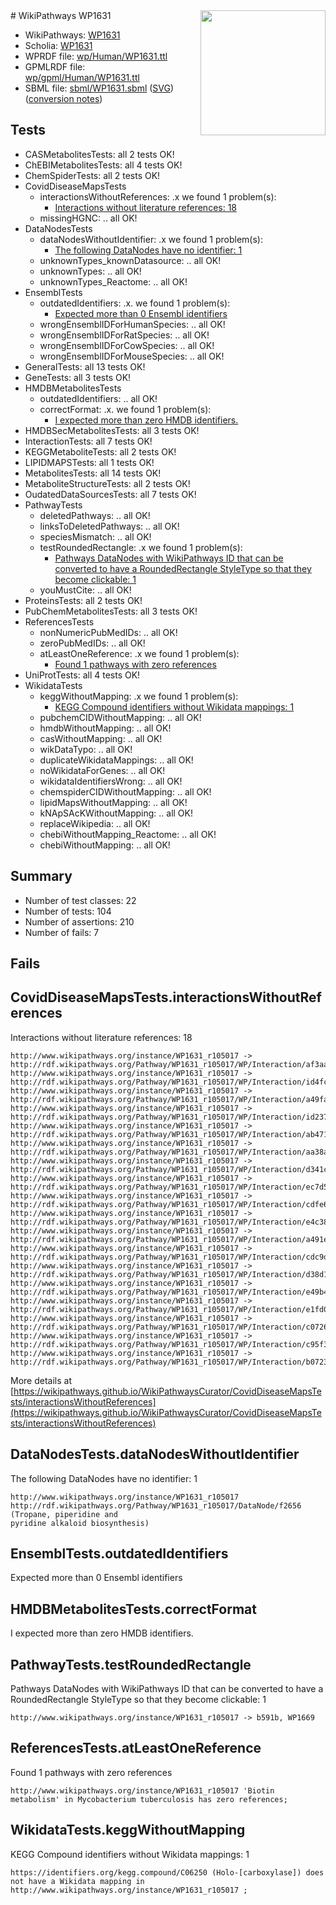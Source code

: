 <img style="float: right; width: 200px" src="../logo.png" />
# WikiPathways WP1631

* WikiPathways: [WP1631](https://identifiers.org/wikipathways:WP1631)
* Scholia: [WP1631](https://scholia.toolforge.org/wikipathways/WP1631)
* WPRDF file: [wp/Human/WP1631.ttl](../wp/Human/WP1631.ttl)
* GPMLRDF file: [wp/gpml/Human/WP1631.ttl](../wp/gpml/Human/WP1631.ttl)
* SBML file: [sbml/WP1631.sbml](../sbml/WP1631.sbml) ([SVG](../sbml/WP1631.svg)) ([conversion notes](../sbml/WP1631.txt))

## Tests
* CASMetabolitesTests: all 2 tests OK!
* ChEBIMetabolitesTests: all 4 tests OK!
* ChemSpiderTests: all 2 tests OK!
* CovidDiseaseMapsTests
    * interactionsWithoutReferences: .x we found 1 problem(s):
        * [Interactions without literature references: 18](#9701cce9)
    * missingHGNC: .. all OK!
* DataNodesTests
    * dataNodesWithoutIdentifier: .x we found 1 problem(s):
        * [The following DataNodes have no identifier: 1](#d2d32fa0)
    * unknownTypes_knownDatasource: .. all OK!
    * unknownTypes: .. all OK!
    * unknownTypes_Reactome: .. all OK!
* EnsemblTests
    * outdatedIdentifiers: .x. we found 1 problem(s):
        * [Expected more than 0 Ensembl identifiers](#f44398b7)
    * wrongEnsemblIDForHumanSpecies: .. all OK!
    * wrongEnsemblIDForRatSpecies: .. all OK!
    * wrongEnsemblIDForCowSpecies: .. all OK!
    * wrongEnsemblIDForMouseSpecies: .. all OK!
* GeneralTests: all 13 tests OK!
* GeneTests: all 3 tests OK!
* HMDBMetabolitesTests
    * outdatedIdentifiers: .. all OK!
    * correctFormat: .x. we found 1 problem(s):
        * [I expected more than zero HMDB identifiers.](#ad154c1e)
* HMDBSecMetabolitesTests: all 3 tests OK!
* InteractionTests: all 7 tests OK!
* KEGGMetaboliteTests: all 2 tests OK!
* LIPIDMAPSTests: all 1 tests OK!
* MetabolitesTests: all 14 tests OK!
* MetaboliteStructureTests: all 2 tests OK!
* OudatedDataSourcesTests: all 7 tests OK!
* PathwayTests
    * deletedPathways: .. all OK!
    * linksToDeletedPathways: .. all OK!
    * speciesMismatch: .. all OK!
    * testRoundedRectangle: .x we found 1 problem(s):
        * [Pathways DataNodes with WikiPathways ID that can be converted to have a RoundedRectangle StyleType so that they become clickable: 1](#9fbad3cb)
    * youMustCite: .. all OK!
* ProteinsTests: all 2 tests OK!
* PubChemMetabolitesTests: all 3 tests OK!
* ReferencesTests
    * nonNumericPubMedIDs: .. all OK!
    * zeroPubMedIDs: .. all OK!
    * atLeastOneReference: .x we found 1 problem(s):
        * [Found 1 pathways with zero references](#35eb778e)
* UniProtTests: all 4 tests OK!
* WikidataTests
    * keggWithoutMapping: .x we found 1 problem(s):
        * [KEGG Compound identifiers without Wikidata mappings: 1](#76796b44)
    * pubchemCIDWithoutMapping: .. all OK!
    * hmdbWithoutMapping: .. all OK!
    * casWithoutMapping: .. all OK!
    * wikDataTypo: .. all OK!
    * duplicateWikidataMappings: .. all OK!
    * noWikidataForGenes: .. all OK!
    * wikidataIdentifiersWrong: .. all OK!
    * chemspiderCIDWithoutMapping: .. all OK!
    * lipidMapsWithoutMapping: .. all OK!
    * kNApSAcKWithoutMapping: .. all OK!
    * replaceWikipedia: .. all OK!
    * chebiWithoutMapping_Reactome: .. all OK!
    * chebiWithoutMapping: .. all OK!


## Summary

* Number of test classes: 22
* Number of tests: 104
* Number of assertions: 210
* Number of fails: 7

## Fails

<a name="9701cce9" />

## CovidDiseaseMapsTests.interactionsWithoutReferences

Interactions without literature references: 18
```
http://www.wikipathways.org/instance/WP1631_r105017 -> http://rdf.wikipathways.org/Pathway/WP1631_r105017/WP/Interaction/af3aa
http://www.wikipathways.org/instance/WP1631_r105017 -> http://rdf.wikipathways.org/Pathway/WP1631_r105017/WP/Interaction/id4fcf4846
http://www.wikipathways.org/instance/WP1631_r105017 -> http://rdf.wikipathways.org/Pathway/WP1631_r105017/WP/Interaction/a49fa
http://www.wikipathways.org/instance/WP1631_r105017 -> http://rdf.wikipathways.org/Pathway/WP1631_r105017/WP/Interaction/id23782cdb
http://www.wikipathways.org/instance/WP1631_r105017 -> http://rdf.wikipathways.org/Pathway/WP1631_r105017/WP/Interaction/ab471
http://www.wikipathways.org/instance/WP1631_r105017 -> http://rdf.wikipathways.org/Pathway/WP1631_r105017/WP/Interaction/aa38a
http://www.wikipathways.org/instance/WP1631_r105017 -> http://rdf.wikipathways.org/Pathway/WP1631_r105017/WP/Interaction/d341c
http://www.wikipathways.org/instance/WP1631_r105017 -> http://rdf.wikipathways.org/Pathway/WP1631_r105017/WP/Interaction/ec7d5
http://www.wikipathways.org/instance/WP1631_r105017 -> http://rdf.wikipathways.org/Pathway/WP1631_r105017/WP/Interaction/cdfe6
http://www.wikipathways.org/instance/WP1631_r105017 -> http://rdf.wikipathways.org/Pathway/WP1631_r105017/WP/Interaction/e4c38
http://www.wikipathways.org/instance/WP1631_r105017 -> http://rdf.wikipathways.org/Pathway/WP1631_r105017/WP/Interaction/a491e
http://www.wikipathways.org/instance/WP1631_r105017 -> http://rdf.wikipathways.org/Pathway/WP1631_r105017/WP/Interaction/cdc9d
http://www.wikipathways.org/instance/WP1631_r105017 -> http://rdf.wikipathways.org/Pathway/WP1631_r105017/WP/Interaction/d38d1
http://www.wikipathways.org/instance/WP1631_r105017 -> http://rdf.wikipathways.org/Pathway/WP1631_r105017/WP/Interaction/e49b4
http://www.wikipathways.org/instance/WP1631_r105017 -> http://rdf.wikipathways.org/Pathway/WP1631_r105017/WP/Interaction/e1fd0
http://www.wikipathways.org/instance/WP1631_r105017 -> http://rdf.wikipathways.org/Pathway/WP1631_r105017/WP/Interaction/c0726
http://www.wikipathways.org/instance/WP1631_r105017 -> http://rdf.wikipathways.org/Pathway/WP1631_r105017/WP/Interaction/c95f3
http://www.wikipathways.org/instance/WP1631_r105017 -> http://rdf.wikipathways.org/Pathway/WP1631_r105017/WP/Interaction/b0723
```

More details at [https://wikipathways.github.io/WikiPathwaysCurator/CovidDiseaseMapsTests/interactionsWithoutReferences](https://wikipathways.github.io/WikiPathwaysCurator/CovidDiseaseMapsTests/interactionsWithoutReferences)

<a name="d2d32fa0" />

## DataNodesTests.dataNodesWithoutIdentifier

The following DataNodes have no identifier: 1
```
http://www.wikipathways.org/instance/WP1631_r105017 http://rdf.wikipathways.org/Pathway/WP1631_r105017/DataNode/f2656 (Tropane, piperidine and 
pyridine alkaloid biosynthesis)
```

<a name="f44398b7" />

## EnsemblTests.outdatedIdentifiers

Expected more than 0 Ensembl identifiers
<a name="ad154c1e" />

## HMDBMetabolitesTests.correctFormat

I expected more than zero HMDB identifiers.
<a name="9fbad3cb" />

## PathwayTests.testRoundedRectangle

Pathways DataNodes with WikiPathways ID that can be converted to have a RoundedRectangle StyleType so that they become clickable: 1
```
http://www.wikipathways.org/instance/WP1631_r105017 -> b591b, WP1669
 ```

<a name="35eb778e" />

## ReferencesTests.atLeastOneReference

Found 1 pathways with zero references
```
http://www.wikipathways.org/instance/WP1631_r105017 'Biotin metabolism' in Mycobacterium tuberculosis has zero references; 
```

<a name="76796b44" />

## WikidataTests.keggWithoutMapping

KEGG Compound identifiers without Wikidata mappings: 1
```
https://identifiers.org/kegg.compound/C06250 (Holo-[carboxylase]) does not have a Wikidata mapping in http://www.wikipathways.org/instance/WP1631_r105017 ; 
```

